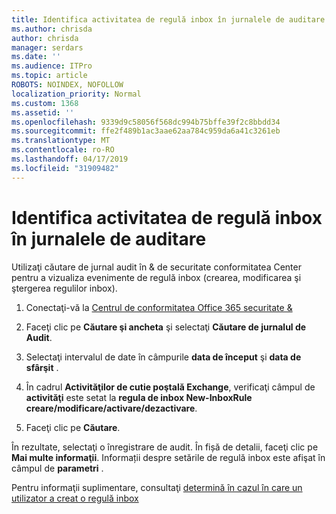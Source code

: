 ```yaml
---
title: Identifica activitatea de regulă inbox în jurnalele de auditare
ms.author: chrisda
author: chrisda
manager: serdars
ms.date: ''
ms.audience: ITPro
ms.topic: article
ROBOTS: NOINDEX, NOFOLLOW
localization_priority: Normal
ms.custom: 1368
ms.assetid: ''
ms.openlocfilehash: 9339d9c58056f568dc994b75bffe39f2c8bbdd34
ms.sourcegitcommit: ffe2f489b1ac3aae62aa784c959da6a41c3261eb
ms.translationtype: MT
ms.contentlocale: ro-RO
ms.lasthandoff: 04/17/2019
ms.locfileid: "31909482"
---
```

# <a name="identify-inbox-rule-activity-in-audit-logs"></a>Identifica activitatea de regulă inbox în jurnalele de auditare

Utilizaţi căutare de jurnal audit în & de securitate conformitatea Center pentru a vizualiza evenimente de regulă inbox (crearea, modificarea şi ştergerea regulilor inbox).

1. Conectaţi-vă la [Centrul de conformitatea Office 365 securitate &](https://protection.office.com/)

2. Faceţi clic pe **Căutare şi ancheta** şi selectaţi **Căutare de jurnalul de Audit**.

3. Selectaţi intervalul de date în câmpurile **data de început** şi **data de sfârşit** .

4. În cadrul **Activităţilor de cutie poştală Exchange**, verificaţi câmpul de **activităţi** este setat la **regula de inbox New-InboxRule creare/modificare/activare/dezactivare**.

5. Faceţi clic pe **Căutare**.

În rezultate, selectaţi o înregistrare de audit. În fișă de detalii, faceţi clic pe **Mai multe informaţii**. Informații despre setările de regulă inbox este afişat în câmpul de **parametri** .

Pentru informaţii suplimentare, consultaţi [determină în cazul în care un utilizator a creat o regulă inbox](https://docs.microsoft.com//office365/securitycompliance/auditing-troubleshooting-scenarios#determining-if-a-user-created-an-inbox-rule)
